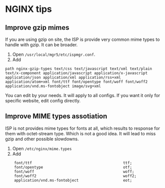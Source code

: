 # NGINX tips

## Improve gzip mimes

If you are using gzip on site, the ISP is provide very common mime types to handle with gzip. It can be broader.

1. Open `/usr/local/mgr5/etc/ispmgr.conf`.
2. Add

```
path nginx-gzip-types text/css text/javascript text/xml text/plain text/x-component application/javascript application/x-javascript application/json application/xml application/rss+xml application/atom+xml font/ttf font/opentype font/woff font/woff2 application/vnd.ms-fontobject image/svg+xml
```

You can edit by your needs. It will apply to all configs. If you want it only for specific website, edit config directly.

## Improve MIME types assotiation

ISP is not provides mime types for fonts at all, which results to response for them with octet-stream type. Which is not a good idea. It will lead to miss gzip and other possible slowdowns.

1. Open `/etc/nginx/mime.types`
2. Add

```
    font/ttf                                         ttf;
    font/opentype                                    otf;
    font/woff                                        woff;
    font/woff2                                       woff2;
    application/vnd.ms-fontobject                    eot;
```
